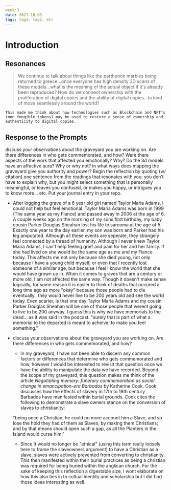 ```yaml
---
week:3
date: 2021-10-03
tags: tag1, tag2, etc
---
```


# Introduction 

## Resonances

> We continue to talk about things like the parthenon marbles being returned to greece...once everyone has high density 3D scans of these models...what is the meaning of the actual object if it's already been reproduced? How do we connect ownership with the proliferation of digital copies and the ability of digital copies...to kind of move seamlessly around the world?
	
	This made me think about how technologies such as Blockchain and NFT's (non fungible tokens) may be used to restore a sense of ownership and authenticity to digital copies. 

## Response to the Prompts

discuss your observations about the graveyard you are working on. Are there differences in who gets commemorated, and how? Were there aspects of the work that affected you emotionally? Why? Do the 3d models have an affective aura? Why or why not? In what ways does mapping the graveyard give you authority and power? Begin the reflection by quoting (w/ citation) one sentence from the readings that resonates with you: you don’t have to explain why, but you might select something that is personally meaningful, or leaves you confused, or makes you happy, or intrigues you to know more… etc. Put your journal entry in your repo.

+ After logging the grave of a 6 year old girl named Taylor Maria Adams, I could not help but feel emotional. Taylor Maria Adams was born in 1999 (The same year as my Fiance) and passed away in 2006 at the age of 6. A couple weeks ago on the morning of my sons first birthday, my baby cousin Parker Douglas Sheahan lost his life to sarcoma at the age of 5. Exactly one year to the day earlier, my son was born and Parker had his leg amputated. Although all these events are seperate, they strangely feel connected by a thread of humanity. Although I never knew Taylor Maria Adams, I can't help feeling grief and pain for her and her family. If she had lived on she would be the same age as me and my Fiance today. This affects me not only because she died young, not only because I have a young child myself, or even that I recently lost someone of a similar age, but because I feel I know the world that she would have grown up in. When it comes to graves that are a century or more old, I am not affected the same way. Though it doesn't make sense logically, for some reason it is easier to think of deaths that occured a long time ago as more "okay" because those people had to die eventually.. they would never live to be 200 years old and see the world today. Even scarier, is that one day Taylor Maria Adams and my cousin Parker Douglas Sheahan will be one of those people that werent going to live to be 200 anyway. I guess this is why we have memorials to the dead... as it was said in the podcast. "surely that is part of what a memorial to the departed is meant to acheive, to make you feel something." 


+ discuss your observations about the graveyard you are working on. Are there differences in who gets commemorated, and how? 
	+ In my graveyard, I have not been able to discern any common factors or differences that determine who gets commemorated and how, however I would be interested to revisit that question once we have the ability to manipulate the data we have recorded. Beyond the scope of my graveyard, this question makes me think of the article *Negotiating memory: funerary commemoration as social change in emancipation-era Barbados* by Katherine Cook. Cook discusses how the effects of slavery in 17th to 19th century Barbados have manifested within burial grounds. Cook cites the following to demonstrate a slave owners stance on the conversion of slaves to christianity: 
	
	"being once a Christian, he could no more account him a Slave, and so lose the hold they had of them as Slaves, by making them Christians; and by that means should open such a gap, as all the Planters in the Island would curse him."

	+ Since It would no longer be "ethical" (using this term really loosely here to frame the slaveowners argument) to have a Christian as a slave, slaves were actively prevented from converting to christianity. This then manifested within their burial practices as being a christian was required for being buried within the anglican church. For the sake of keeping this reflection a digestable size, I wont elaborate on how this also ties in to cultual identity and scholarship but I did find those ideas interesting as well.